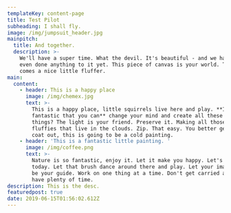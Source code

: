 ```yaml
---
templateKey: content-page
title: Test Pilot
subheading: I shall fly.
image: /img/jumpsuit_header.jpg
mainpitch:
  title: And together.
  description: >-
    We'll have a super time. What the devil. It's beautiful - and we haven't
    even done anything to it yet. This piece of canvas is your world. There
    comes a nice little fluffer.
main:
  content:
    - header: This is a happy place
      image: /img/chemex.jpg
      text: >-
        This is a happy place, little squirrels live here and play. **Isn't it
        fantastic that you can** change your mind and create all these happy
        things? The light is your friend. Preserve it. Making all those little
        fluffies that live in the clouds. Zip. That easy. You better get your
        coat out, this is going to be a cold painting.
    - header: 'This is a fantastic little painting. '
      image: /img/coffee.png
      text: >-
        Nature is so fantastic, enjoy it. Let it make you happy. Let's get wild
        today. Let that brush dance around there and play. Let your imagination
        be your guide. Work on one thing at a time. Don't get carried away - we
        have plenty of time.
description: This is the desc.
featuredpost: true
date: 2019-06-15T01:56:02.612Z
---
```


